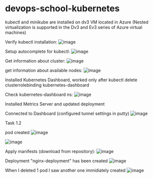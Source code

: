 # devops-school-kubernetes
kubectl and minikube are installed on dv3 VM located in Azure (Nested virtualization is supported in the Dv3 and Ev3 series of Azure virtual machines)

Verify kubectl installation:
![image](https://user-images.githubusercontent.com/67266752/152444764-ead85567-b8df-48dd-a62e-3575bff821d2.png)

Setup autocomplete for kubectl:
![image](https://user-images.githubusercontent.com/67266752/152444571-31b44d68-5a3d-404d-b05e-881c27e049af.png)

Get information about cluster:
![image](https://user-images.githubusercontent.com/67266752/151454115-f6f4d58b-24bd-4ba5-85f7-c7b19c587b58.png)

get information about available nodes:
![image](https://user-images.githubusercontent.com/67266752/151454272-b4e10ed8-78cb-4910-bcd1-d79745ef4c6c.png)

Installed Kubernetes Dashboard, worked only after kubectl delete clusterrolebinding kubernetes-dashboard

Check kubernetes-dashboard ns:
![image](https://user-images.githubusercontent.com/67266752/151457143-39ba40ee-1457-4a98-b375-08114166b490.png)

Installed Metrics Server and updated deployment

Connected to Dashboard (configured tunnel settings in putty)
![image](https://user-images.githubusercontent.com/67266752/152445671-53c5a46c-4f29-4c09-a202-df0e6096277b.png)


Task 1.2

pod created
![image](https://user-images.githubusercontent.com/67266752/152446075-b4690344-46f2-4d99-bb66-e022ad6c14d4.png)

![image](https://user-images.githubusercontent.com/67266752/152446011-4a9e5022-c3a6-40cd-aafa-539cc41eeb43.png)

Apply manifests (download from repository):
![image](https://user-images.githubusercontent.com/67266752/152447008-cddd4a4e-6745-46f6-90f1-63e5722ee519.png)

Deployment "nginx-deployment" has been created
![image](https://user-images.githubusercontent.com/67266752/152451551-58b8e964-3ecd-42cb-8e12-3412d682d02e.png)

When I deleted 1 pod I saw another one immidiately created
![image](https://user-images.githubusercontent.com/67266752/152451651-415c5ef1-13d2-4221-8717-8eb8d35dd287.png)









